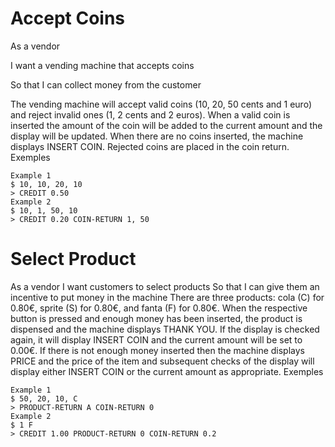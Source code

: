 # Accept Coins
As a vendor

I want a vending machine that accepts coins

So that I can collect money from the customer

The vending machine will accept valid coins (10, 20, 50 cents and 1 euro) and reject invalid ones (1, 2 cents and 2 euros). When a valid coin is inserted the amount of the coin will be added to the current amount and the display will be updated. When there are no coins inserted, the machine displays INSERT COIN. Rejected coins are placed in the coin return.
Exemples
```
Example 1
$ 10, 10, 20, 10
> CREDIT 0.50
Example 2
$ 10, 1, 50, 10
> CREDIT 0.20 COIN-RETURN 1, 50
```
# Select Product
As a vendor
I want customers to select products
So that I can give them an incentive to put money in the machine
There are three products: cola (C) for 0.80€, sprite (S) for 0.80€, and fanta (F) for 0.80€. When the respective button is pressed and enough money has been inserted, the product is dispensed and the machine displays THANK YOU. If the display is checked again, it will display INSERT COIN and the current amount will be set to 0.00€. If there is not enough money inserted then the machine displays PRICE and the price of the item and subsequent checks of the display will display either INSERT COIN or the current amount as appropriate.
Exemples
```
Example 1
$ 50, 20, 10, C
> PRODUCT-RETURN A COIN-RETURN 0
Example 2
$ 1 F
> CREDIT 1.00 PRODUCT-RETURN 0 COIN-RETURN 0.2

```